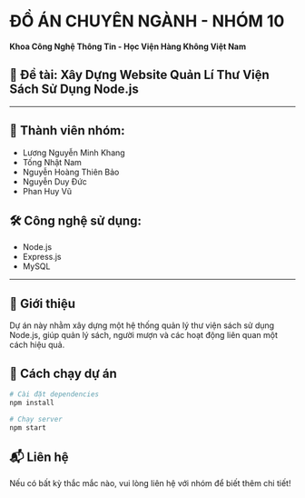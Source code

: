 # ĐỒ ÁN CHUYÊN NGÀNH - NHÓM 10

**Khoa Công Nghệ Thông Tin - Học Viện Hàng Không Việt Nam**  

## 📌 Đề tài: Xây Dựng Website Quản Lí Thư Viện Sách Sử Dụng Node.js

---

## 👥 Thành viên nhóm:
- Lương Nguyễn Minh Khang
- Tống Nhật Nam
- Nguyễn Hoàng Thiên Bảo
- Nguyễn Duy Đức
- Phan Huy Vũ

## 🛠 Công nghệ sử dụng:
- Node.js
- Express.js
- MySQL

---

## 📖 Giới thiệu
Dự án này nhằm xây dựng một hệ thống quản lý thư viện sách sử dụng Node.js, giúp quản lý sách, người mượn và các hoạt động liên quan một cách hiệu quả.

## 🚀 Cách chạy dự án
```bash
# Cài đặt dependencies
npm install

# Chạy server
npm start
```

## 📬 Liên hệ
Nếu có bất kỳ thắc mắc nào, vui lòng liên hệ với nhóm để biết thêm chi tiết!
